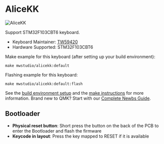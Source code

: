 # AliceKK

![AliceKK](https://imgur.com/a/LPzk032)

Support STM32F103CBT6 keyboard.

* Keyboard Maintainer: [TW59420](https://github.com/TW59420)
* Hardware Supported: STM32F103CBT6

Make example for this keyboard (after setting up your build environment):

    make mwstudio/alicekk:default 

Flashing example for this keyboard:

    make mwstudio/alicekk:default:flash

See the [build environment setup](https://docs.qmk.fm/#/getting_started_build_tools) and the [make instructions](https://docs.qmk.fm/#/getting_started_make_guide) for more information. Brand new to QMK? Start with our [Complete Newbs Guide](https://docs.qmk.fm/#/newbs).

## Bootloader
* **Physical reset button**: Short press the button on the back of the PCB to enter the Bootloader and flash the firmware
* **Keycode in layout**: Press the key mapped to RESET if it is available
